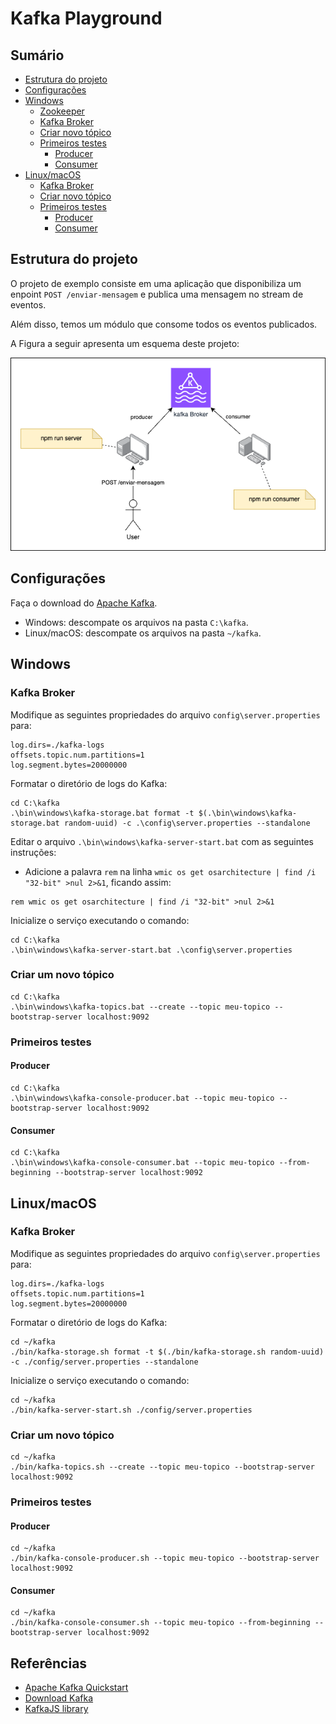 # Kafka Playground

## Sumário

- [Estrutura do projeto](#estrutura-do-projeto)
- [Configurações](#configurações)
- [Windows](#windows)
  - [Zookeeper](#zookeeper)
  - [Kafka Broker](#kafka-broker)
  - [Criar novo tópico](#criar-um-novo-tópico)
  - [Primeiros testes](#primeiros-testes)
    - [Producer](#producer)
    - [Consumer](#consumer)
- [Linux/macOS](#linuxmacos)
  - [Kafka Broker](#kafka-broker-1)
  - [Criar novo tópico](#criar-um-novo-tópico-1)
  - [Primeiros testes](#primeiros-testes-1)
    - [Producer](#producer-1)
    - [Consumer](#consumer-1)  

## Estrutura do projeto

O projeto de exemplo consiste em uma aplicação que disponibiliza um enpoint `POST /enviar-mensagem` e publica uma mensagem no stream de eventos.

Além disso, temos um módulo que consome todos os eventos publicados.

A Figura a seguir apresenta um esquema deste projeto:

<img src="./assets/projectStructure.png"/>

## Configurações

Faça o download do [Apache Kafka](https://dlcdn.apache.org/kafka/4.1.0/kafka_2.13-4.1.0.tgz).

- Windows: descompate os arquivos na pasta `C:\kafka`.
- Linux/macOS: descompate os arquivos na pasta `~/kafka`.

## Windows

### Kafka Broker

Modifique as seguintes propriedades do arquivo `config\server.properties` para:

```
log.dirs=./kafka-logs
offsets.topic.num.partitions=1
log.segment.bytes=20000000
```

Formatar o diretório de logs do Kafka:
```
cd C:\kafka
.\bin\windows\kafka-storage.bat format -t $(.\bin\windows\kafka-storage.bat random-uuid) -c .\config\server.properties --standalone

```

Editar o arquivo `.\bin\windows\kafka-server-start.bat` com as seguintes instruções:
- Adicione a palavra `rem` na linha `wmic os get osarchitecture | find /i "32-bit" >nul 2>&1`, ficando assim:
```
rem wmic os get osarchitecture | find /i "32-bit" >nul 2>&1
```

Inicialize o serviço executando o comando:
```
cd C:\kafka
.\bin\windows\kafka-server-start.bat .\config\server.properties
```

### Criar um novo tópico

```
cd C:\kafka
.\bin\windows\kafka-topics.bat --create --topic meu-topico --bootstrap-server localhost:9092
```

### Primeiros testes

#### Producer

```
cd C:\kafka
.\bin\windows\kafka-console-producer.bat --topic meu-topico --bootstrap-server localhost:9092
```

#### Consumer

```
cd C:\kafka
.\bin\windows\kafka-console-consumer.bat --topic meu-topico --from-beginning --bootstrap-server localhost:9092
```

## Linux/macOS


### Kafka Broker

Modifique as seguintes propriedades do arquivo `config\server.properties` para:
```
log.dirs=./kafka-logs
offsets.topic.num.partitions=1
log.segment.bytes=20000000
```

Formatar o diretório de logs do Kafka:
```
cd ~/kafka
./bin/kafka-storage.sh format -t $(./bin/kafka-storage.sh random-uuid) -c ./config/server.properties --standalone
```

Inicialize o serviço executando o comando:
```
cd ~/kafka
./bin/kafka-server-start.sh ./config/server.properties
```

### Criar um novo tópico

```
cd ~/kafka
./bin/kafka-topics.sh --create --topic meu-topico --bootstrap-server localhost:9092
```

### Primeiros testes

#### Producer

```
cd ~/kafka
./bin/kafka-console-producer.sh --topic meu-topico --bootstrap-server localhost:9092
```

#### Consumer

```
cd ~/kafka
./bin/kafka-console-consumer.sh --topic meu-topico --from-beginning --bootstrap-server localhost:9092
```

## Referências
- [Apache Kafka Quickstart](https://kafka.apache.org/quickstart)
- [Download Kafka](https://dlcdn.apache.org/kafka/4.1.0/kafka_2.13-4.1.0.tgz)
- [KafkaJS library](https://kafka.js.org/)